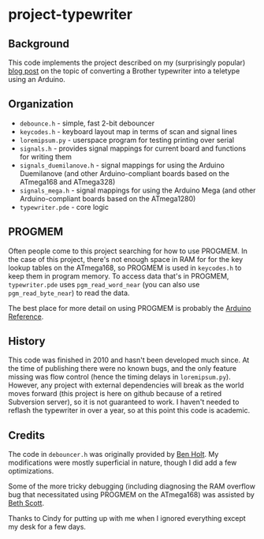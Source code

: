 project-typewriter
==================

Background
----------

This code implements the project described on my (surprisingly popular) [blog post](http://numist.net/post/2010/project-typewriter.html) on the topic of converting a Brother typewriter into a teletype using an Arduino.

Organization
------------

* `debounce.h` - simple, fast 2-bit debouncer
* `keycodes.h` - keyboard layout map in terms of scan and signal lines
* `loremipsum.py` - userspace program for testing printing over serial
* `signals.h` - provides signal mappings for current board and functions for writing them
* `signals_duemilanove.h` - signal mappings for using the Arduino Duemilanove (and other Arduino-compliant boards based on the ATmega168 and ATmega328)
* `signals_mega.h` - signal mappings for using the Arduino Mega (and other Arduino-compliant boards based on the ATmega1280)
* `typewriter.pde` - core logic

PROGMEM
-----

Often people come to this project searching for how to use PROGMEM. In the case of this project, there's not enough space in RAM for for the key lookup tables on the ATmega168, so PROGMEM is used in `keycodes.h` to keep them in program memory. To access data that's in PROGMEM, `typewriter.pde` uses `pgm_read_word_near` (you can also use `pgm_read_byte_near`) to read the data.

The best place for more detail on using PROGMEM is probably the [Arduino Reference](http://www.arduino.cc/en/Reference/PROGMEM).

History
-------

This code was finished in 2010 and hasn't been developed much since. At the time of publishing there were no known bugs, and the only feature missing was flow control (hence the timing delays in `loremipsum.py`). However, any project with external dependencies will break as the world moves forward (this project is here on github because of a retired Subversion server), so it is not guaranteed to work. I haven't needed to reflash the typewriter in over a year, so at this point this code is academic.

Credits
-------

The code in `debouncer.h` was originally provided by [Ben Holt](http://twitter.com/bjh). My modifications were mostly superficial in nature, though I did add a few optimizations.

Some of the more tricky debugging (including diagnosing the RAM overflow bug that necessitated using PROGMEM on the ATmega168) was assisted by [Beth Scott](http://scanlime.org/).

Thanks to Cindy for putting up with me when I ignored everything except my desk for a few days.
